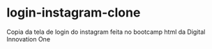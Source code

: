 # login-instagram-clone
 Copia da tela de login do instagram feita no bootcamp html da Digital Innovation One
